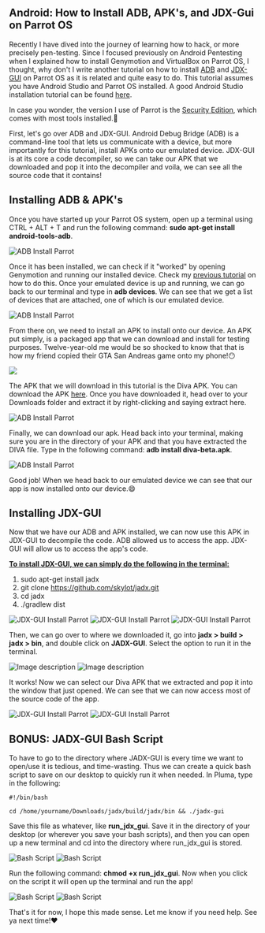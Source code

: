 ## Android: How to Install ADB, APK's, and JDX-Gui on Parrot OS
Recently I have dived into the journey of learning how to hack, or more precisely pen-testing. Since I focused previously on Android Pentesting when  I explained how to install Genymotion and VirtualBox on Parrot OS, I thought, why don't I write another tutorial on how to install [ADB](https://developer.android.com/studio/command-line/adb) and [JDX-GUI](https://github.com/skylot/jadx) on Parrot OS as it is related and quite easy to do. This tutorial assumes you have Android Studio and Parrot OS installed. A good Android Studio installation tutorial can be found [here](https://tutorialforlinux.com/2021/04/05/step-by-step-android-studio-parrot-linux-installation/).

In case you wonder, the version I use of Parrot is the [Security Edition](https://www.parrotsec.org/download/), which comes with most tools installed.🤠

First, let's go over ADB and JDX-GUI. Android Debug Bridge (ADB) is a command-line tool that lets us communicate with a device, but more importantly for this tutorial, install APKs onto our emulated device. JDX-GUI is at its core a code decompiler, so we can take our APK that we downloaded and pop it into the decompiler and voila, we can see all the source code that it contains!

## Installing ADB & APK's
Once you have started up your Parrot OS system, open up a terminal using CTRL + ALT + T and run the following command: **sudo apt-get install android-tools-adb**.

![ADB Install Parrot](https://dev-to-uploads.s3.amazonaws.com/uploads/articles/dws4aamj5melaoft8u52.png)
 
Once it has been installed, we can check if it "worked" by opening Genymotion and running our installed device. Check my [previous tutorial](https://dev.to/christinecdev/how-to-install-genymotion-virtualbox-on-parrot-os-287p) on how to do this. Once your emulated device is up and running, we can go back to our terminal and type in **adb devices**. We can see that we get a list of devices that are attached, one of which is our emulated device. 

![ADB Install Parrot](https://dev-to-uploads.s3.amazonaws.com/uploads/articles/7dxvrdwsfrvrqakb5jx0.png)

From there on, we need to install an APK to install onto our device. An APK put simply, is a packaged app that we can download and install for testing purposes. Twelve-year-old me would be so shocked to know that that is how my friend copied their GTA San Andreas game onto my phone!😶

<img src="https://c.tenor.com/pz0JWTgmDKQAAAAd/san-andreas-gta.gif"/>

The APK that we will download in this tutorial is the Diva APK. You can download the APK [here](https://www.payatu.com/wp-content/uploads/2016/01/diva-beta.tar.gz). Once you have downloaded it, head over to your Downloads folder and extract it by right-clicking and saying extract here.

![ADB Install Parrot](https://dev-to-uploads.s3.amazonaws.com/uploads/articles/rwu7wxvkctz7es836ig4.png)

Finally, we can download our apk. Head back into your terminal, making sure you are in the directory of your APK and that you have extracted the DIVA file. Type in the following command: **adb install diva-beta.apk**.

![ADB Install Parrot](https://dev-to-uploads.s3.amazonaws.com/uploads/articles/1mw0nhasoo2sgev93zji.png) 

Good job! When we head back to our emulated device we can see that our app is now installed onto our device.😄

## Installing JDX-GUI
Now that we have our ADB and APK installed, we can now use this APK in JDX-GUI to decompile the code. ADB allowed us to access the app. JDX-GUI will allow us to access the app's code. 

<u>**To install JDX-GUI, we can simply do the following in the terminal:**</u>
1. sudo apt-get install jadx
2. git clone https://github.com/skylot/jadx.git
3. cd jadx
4. ./gradlew dist

![JDX-GUI Install Parrot](https://dev-to-uploads.s3.amazonaws.com/uploads/articles/p5fxqq5a9zqo3hwf3w1z.png)
![JDX-GUI Install Parrot](https://dev-to-uploads.s3.amazonaws.com/uploads/articles/29j1a4kjrarxemiehfj0.png)
![JDX-GUI Install Parrot](https://dev-to-uploads.s3.amazonaws.com/uploads/articles/1xk4k9dagynwohhnnuq1.png)

Then, we can go over to where we downloaded it, go into **jadx > build > jadx > bin**, and double click on **JADX-GUI**. Select the option to run it in the terminal.

![Image description](https://dev-to-uploads.s3.amazonaws.com/uploads/articles/oanilsu8bfzb7shm2ow9.png)
![Image description](https://dev-to-uploads.s3.amazonaws.com/uploads/articles/uuvv5slx911cc7ipjfy0.png)
  
It works! Now we can select our Diva APK that we extracted and pop it into the window that just opened. We can see that we can now access most of the source code of the app.

![JDX-GUI Install Parrot](https://dev-to-uploads.s3.amazonaws.com/uploads/articles/a7v00v131sg83jfl13e4.png)
![JDX-GUI Install Parrot](https://dev-to-uploads.s3.amazonaws.com/uploads/articles/lhs4e7rajy2aja9i2r8w.png)

## BONUS: JADX-GUI Bash Script
To have to go to the directory where JADX-GUI is every time we want to open/use it is tedious, and time-wasting. Thus we can create a quick bash script to save on our desktop to quickly run it when needed. In Pluma, type in the following: 

```
#!/bin/bash

cd /home/yourname/Downloads/jadx/build/jadx/bin && ./jadx-gui
```

Save this file as whatever, like **run_jdx_gui**. Save it in the directory of your desktop (or wherever you save your bash scripts), and then you can open up a new terminal and cd into the directory where run_jdx_gui is stored. 

![Bash Script](https://dev-to-uploads.s3.amazonaws.com/uploads/articles/x854uzzy4l7g1yjdlizy.png)
![Bash Script](https://dev-to-uploads.s3.amazonaws.com/uploads/articles/75aghidtkbs8hgr8uqig.png)
 
Run the following command: **chmod +x run_jdx_gui**. Now when you click on the script it will open up the terminal and run the app!

![Bash Script](https://dev-to-uploads.s3.amazonaws.com/uploads/articles/5lvo1tmrjwdcwr7w5fdl.png)
![Bash Script](https://dev-to-uploads.s3.amazonaws.com/uploads/articles/fcy35rmyscwbfp6cv0xd.png)

That's it for now, I hope this made sense. Let me know if you need help. See ya next time!❤️
 
